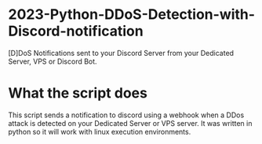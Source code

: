 # 2023-Python-DDoS-Detection-with-Discord-notification
[D]DoS Notifications sent to your Discord Server from your Dedicated Server, VPS or Discord Bot.

# What the script does
This script sends a notification to discord using a webhook when a DDos attack is detected on your Dedicated Server or VPS server. It was written in python so it will work with linux execution environments.
